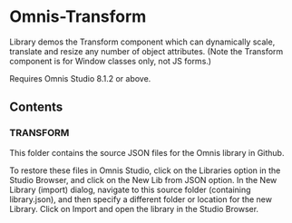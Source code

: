# Omnis-Transform
Library demos the Transform component which can dynamically scale, translate and resize any number of object attributes. (Note the Transform component is for Window classes only, not JS forms.)

Requires Omnis Studio 8.1.2 or above.

## Contents
### TRANSFORM
This folder contains the source JSON files for the Omnis library in Github. 

To restore these files in Omnis Studio, click on the Libraries option in the Studio Browser, and click on the New Lib from JSON option. In the New Library (import) dialog, navigate to this source folder (containing library.json), and then specify a different folder or location for the new Library. Click on Import and open the library in the Studio Browser. 

